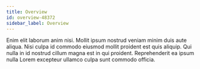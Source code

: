 ```yaml
---
title: Overview
id: overview-48372
sidebar_label: Overview
---
```


Enim elit laborum anim nisi. Mollit ipsum nostrud veniam minim duis aute aliqua. Nisi culpa id commodo eiusmod mollit proident est quis aliquip. Qui nulla in id nostrud cillum magna est in qui proident. Reprehenderit ea ipsum nulla Lorem excepteur ullamco culpa sunt commodo officia.

